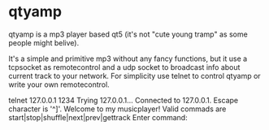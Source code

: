 qtyamp
======

qtyamp is a mp3 player based qt5 (it's not "cute young tramp" as some people might belive).

It's a simple and primitive mp3 without any fancy functions, but it use a tcpsocket as remotecontrol
and a udp socket to broadcast info about current track to your network. For simplicity use telnet to 
control qtyamp or write your own remotecontrol.

telnet 127.0.0.1 1234
Trying 127.0.0.1...
Connected to 127.0.0.1.
Escape character is '^]'.
Welcome to my musicplayer!
Valid commads are start|stop|shuffle|next|prev|gettrack
Enter command:
